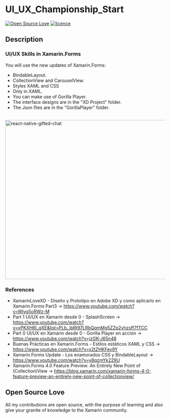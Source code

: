 # UI_UX_Championship_Start
[![Open Source Love](https://badges.frapsoft.com/os/v1/open-source.svg?v=103)](#Open-Source-Love) [![licence](https://img.shields.io/badge/license-MIT-blue.svg?style=flat-square)](https://github.com/monetelli/UI_UX_Championship_Start/blob/master/LICENSE.md)

## Description

### UI/UX Skills in Xamarin.Forms

You will use the new updates of Xamarin.Forms:

- BindableLayout.
- CollectionView and CarouselView.
- Styles XAML and CSS
- Only in XAML.
- You can make use of Gorilla Player.
- The interface designs are in the "XD Project" folder.
- The Json files are in the "GorillaPlayer" folder.

  <img alt="react-native-gifted-chat" src="https://github.com/monetelli/UI_UX_Championship_Start/blob/master/Images/CollectionViewAndVisual.gif" width="960" height="500" />
 </a>

### References

- XamarinLoveXD - Diseño y Prototipo en Adobe XD y como aplicarlo en Xamarin.Forms Part3 -> <a href="https://www.youtube.com/watch?v=Wlyg5oRWz-M">https://www.youtube.com/watch?v=Wlyg5oRWz-M</a>
- Part 1 UI/UX en Xamarin desde 0 - SplashScreen -> <a href="https://www.youtube.com/watch?v=vPKXH6I_gXE&list=PLb_jbRt97LRbQqmMg5ZZp2yhzsff7fTCC">https://www.youtube.com/watch?v=vPKXH6I_gXE&list=PLb_jbRt97LRbQqmMg5ZZp2yhzsff7fTCC</a>
- Part 0 UI/UX en Xamarin desde 0 - Gorilla Player en acción -> <a href="https://www.youtube.com/watch?v=jzGK-J65n48">https://www.youtube.com/watch?v=jzGK-J65n48</a>
- Buenas Prácticas en Xamarin.Forms - Estilos estáticos XAML y CSS -> <a href="https://www.youtube.com/watch?v=x2tZHKFev9Y">https://www.youtube.com/watch?v=x2tZHKFev9Y</a>
- Xamarin.Forms Update - Los enamorados CSS y BindableLayout -> <a href="https://www.youtube.com/watch?v=y8qzmYk229U">https://www.youtube.com/watch?v=y8qzmYk229U</a>
- Xamarin.Forms 4.0 Feature Preview: An Entirely New Point of (Collection)View -> <a href="https://blog.xamarin.com/xamarin-forms-4-0-feature-preview-an-entirely-new-point-of-collectionview/">https://blog.xamarin.com/xamarin-forms-4-0-feature-preview-an-entirely-new-point-of-collectionview/</a>


## Open Source Love

All my contributions are open source, with the purpose of learning and also give your granite of knowledge to the Xamarin community.
